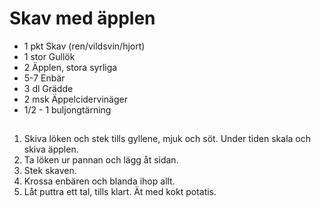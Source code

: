 # Skav med äpplen


* 1 pkt Skav (ren/vildsvin/hjort)
* 1 stor Gullök
* 2 Äpplen, stora syrliga
* 5-7 Enbär
* 3 dl Grädde
* 2 msk Äppelcidervinäger
* 1/2 - 1 buljongtärning

## 
1. Skiva löken och stek tills gyllene, mjuk och söt. Under tiden skala och
   skiva äpplen.
1. Ta löken ur pannan och lägg åt sidan.
1. Stek skaven.
1. Krossa enbären och blanda ihop allt.
1. Låt puttra ett tal, tills klart. Ät med kokt potatis.
